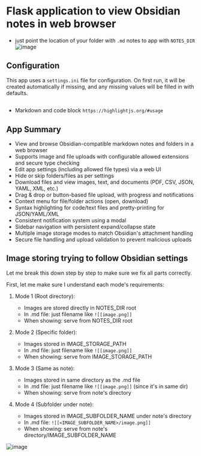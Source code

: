 # Flask application to view Obsidian notes in web browser
- just point the location of your folder with `.md` notes to app with `NOTES_DIR`
![image](https://github.com/user-attachments/assets/9d87d4a1-bd76-4640-a633-cf7b629211a9)

## Configuration

This app uses a `settings.ini` file for configuration. On first run, it will be created automatically if missing, and any missing values will be filled in with defaults.

##
- Markdown and code block `https://highlightjs.org/#usage`

## App Summary

- View and browse Obsidian-compatible markdown notes and folders in a web browser
- Supports image and file uploads with configurable allowed extensions and secure type checking
- Edit app settings (including allowed file types) via a web UI
- Hide or skip folders/files as per settings
- Download files and view images, text, and documents (PDF, CSV, JSON, YAML, XML, etc.)
- Drag & drop or button-based file upload, with progress and notifications
- Context menu for file/folder actions (open, download)
- Syntax highlighting for code/text files and pretty-printing for JSON/YAML/XML
- Consistent notification system using a modal
- Sidebar navigation with persistent expand/collapse state
- Multiple image storage modes to match Obsidian's attachment handling
- Secure file handling and upload validation to prevent malicious uploads


## Image storing trying to follow Obsidian settings
Let me break this down step by step to make sure we fix all parts correctly.

First, let me make sure I understand each mode's requirements:

1. Mode 1 (Root directory):
   - Images are stored directly in NOTES_DIR root
   - In .md file: just filename like `![[image.png]]`
   - When showing: serve from NOTES_DIR root

2. Mode 2 (Specific folder):
   - Images stored in IMAGE_STORAGE_PATH
   - In .md file: just filename like `![[image.png]]`
   - When showing: serve from IMAGE_STORAGE_PATH

3. Mode 3 (Same as note):
   - Images stored in same directory as the .md file
   - In .md file: just filename like `![[image.png]]` (since it's in same dir)
   - When showing: serve from note's directory

4. Mode 4 (Subfolder under note):
   - Images stored in IMAGE_SUBFOLDER_NAME under note's directory
   - In .md file: `![[<IMAGE_SUBFOLDER_NAME>/image.png]]`
   - When showing: serve from note's directory/IMAGE_SUBFOLDER_NAME
     
![image](https://github.com/user-attachments/assets/02aab7b2-eebf-41ef-914e-1a8543486ffe)

   
